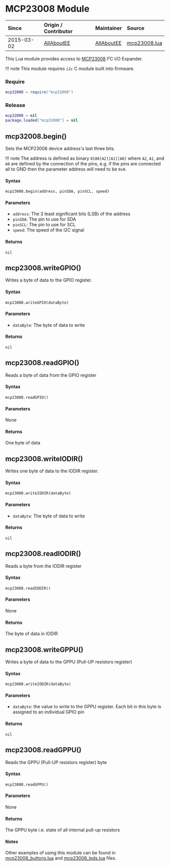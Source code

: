 # MCP23008 Module
| Since  | Origin / Contributor  | Maintainer  | Source  |
| :----- | :-------------------- | :---------- | :------ |
| 2015-03-02 | [AllAboutEE](https://github.com/AllAboutEE) | [AllAboutEE](https://github.com/AllAboutEE) | [mcp23008.lua](../../../lua_modules/mcp23008/mcp23008.lua) |

This Lua module provides access to [MCP23008](http://ww1.microchip.com/downloads/en/DeviceDoc/21919e.pdf) I²C I/O Expander.

!!! note
	This module requires `i2c` C module built into firmware.
	
### Require
```lua
mcp32008 = require("mcp32008")
```

### Release
```lua
mcp32008 = nil
package.loaded["mcp32008"] = nil
```

## mcp32008.begin()
Sets the MCP23008 device address's last three bits. 

!!! note
	The address is defined as binary `0100[A2][A1][A0]` where `A2`, `A1`, and `A0` are defined by the connection of the pins, e.g. if the pins are connected all to GND then the parameter address  will need to be `0x0`.

#### Syntax
`mcp23008.begin(address, pinSDA, pinSCL, speed)`

#### Parameters
- `address`: The 3 least significant bits (LSB) of the address
- `pinSDA`: The pin to use for SDA
- `pinSCL`: The pin to use for SCL
- `speed`: The speed of the I2C signal

#### Returns
`nil`

## mcp23008.writeGPIO()
Writes a byte of data to the GPIO register.

#### Syntax
`mcp23008.writeGPIO(dataByte)`

#### Parameters
- `dataByte`: The byte of data to write

#### Returns
`nil`

## mcp23008.readGPIO()
Reads a byte of data from the GPIO register

#### Syntax
`mcp23008.readGPIO()`

#### Parameters
None

#### Returns
One byte of data

## mcp23008.writeIODIR()
Writes one byte of data to the IODIR register.

#### Syntax
`mcp23008.writeIODIR(dataByte)`

#### Parameters
- `dataByte`: The byte of data to write

#### Returns
`nil`

## mcp23008.readIODIR()
Reads a byte from the IODIR register

#### Syntax
`mcp23008.readIODIR()`

#### Parameters
None

#### Returns
The byte of data in IODIR

## mcp23008.writeGPPU()
Writes a byte of data to the GPPU (Pull-UP resistors register)

#### Syntax
`mcp23008.writeIODIR(dataByte)`

#### Parameters
- `dataByte`: the value to write to the GPPU register. Each bit in this byte is assigned to an individual GPIO pin

#### Returns
`nil`

## mcp23008.readGPPU()
Reads the GPPU (Pull-UP resistors register) byte

#### Syntax
`mcp23008.readGPPU()`

#### Parameters
None

#### Returns
The GPPU byte i.e. state of all internal pull-up resistors

#### Notes
Other examples of using this module can be found in [mcp23008_buttons.lua](../../../lua_examples/mcp23008/mcp23008_buttons.lua) and  [mcp23008_leds.lua](../../../lua_examples/mcp23008/mcp23008_leds.lua) files.